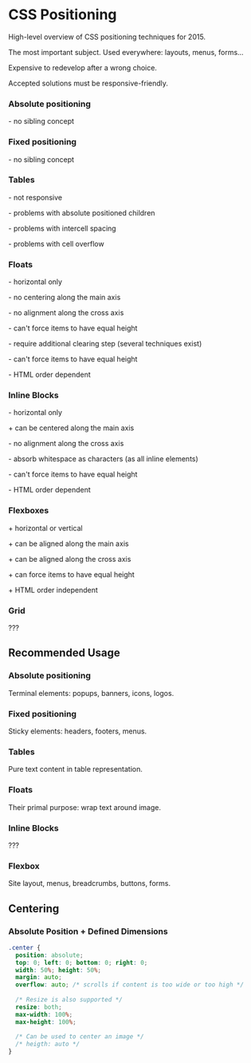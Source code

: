 # CSS Positioning

High-level overview of CSS positioning techniques for 2015.

The most important subject. Used everywhere: layouts, menus, forms...

Expensive to redevelop after a wrong choice.

Accepted solutions must be responsive-friendly.

### Absolute positioning 

\- no sibling concept

### Fixed positioning 

\- no sibling concept

### Tables

\- not responsive

\- problems with absolute positioned children

\- problems with intercell spacing

\- problems with cell overflow

### Floats

\- horizontal only

\- no centering along the main axis

\- no alignment along the cross axis

\- can't force items to have equal height

\- require additional clearing step (several techniques exist)

\- can't force items to have equal height

\- HTML order dependent

### Inline Blocks

\- horizontal only

\+ can be centered along the main axis

\- no alignment along the cross axis

\- absorb whitespace as characters (as all inline elements)

\- can't force items to have equal height

\- HTML order dependent

### Flexboxes

\+ horizontal or vertical

\+ can be aligned along the main axis

\+ can be aligned along the cross axis

\+ can force items to have equal height

\+ HTML order independent

### Grid

???

## Recommended Usage

### Absolute positioning

Terminal elements: popups, banners, icons, logos.

### Fixed positioning

Sticky elements: headers, footers, menus.

### Tables

Pure text content in table representation.

### Floats

Their primal purpose: wrap text around image.

### Inline Blocks

???

### Flexbox 

Site layout, menus, breadcrumbs, buttons, forms.

## Centering

### Absolute Position + Defined Dimensions

```css
.center {
  position: absolute;
  top: 0; left: 0; bottom: 0; right: 0;
  width: 50%; height: 50%;
  margin: auto;
  overflow: auto; /* scrolls if content is too wide or too high */
  
  /* Resize is also supported */
  resize: both;
  max-width: 100%;
  max-height: 100%;
  
  /* Can be used to center an image */
  /* heigth: auto */
}
```
